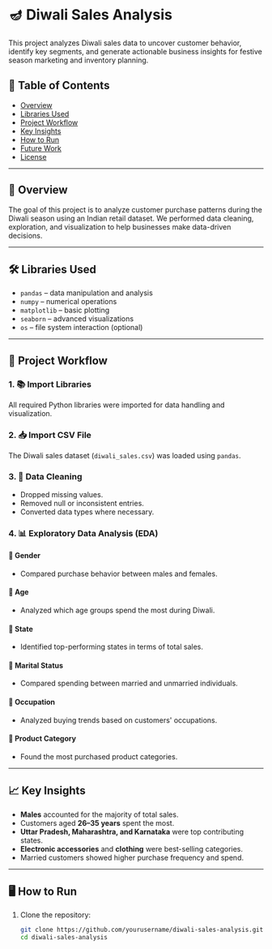 # 🪔 Diwali Sales Analysis

This project analyzes Diwali sales data to uncover customer behavior, identify key segments, and generate actionable business insights for festive season marketing and inventory planning.

## 📌 Table of Contents

- [Overview](#overview)
- [Libraries Used](#libraries-used)
- [Project Workflow](#project-workflow)
- [Key Insights](#key-insights)
- [How to Run](#how-to-run)
- [Future Work](#future-work)
- [License](#license)

---

## 📖 Overview

The goal of this project is to analyze customer purchase patterns during the Diwali season using an Indian retail dataset. We performed data cleaning, exploration, and visualization to help businesses make data-driven decisions.

---

## 🛠 Libraries Used

- `pandas` – data manipulation and analysis  
- `numpy` – numerical operations  
- `matplotlib` – basic plotting  
- `seaborn` – advanced visualizations  
- `os` – file system interaction (optional)

---

## 🔄 Project Workflow

### 1. 📚 Import Libraries
All required Python libraries were imported for data handling and visualization.

### 2. 📥 Import CSV File
The Diwali sales dataset (`diwali_sales.csv`) was loaded using `pandas`.

### 3. 🧹 Data Cleaning
- Dropped missing values.
- Removed null or inconsistent entries.
- Converted data types where necessary.

### 4. 📊 Exploratory Data Analysis (EDA)

#### 🧍 Gender
- Compared purchase behavior between males and females.

#### 🧓 Age
- Analyzed which age groups spend the most during Diwali.

#### 📍 State
- Identified top-performing states in terms of total sales.

#### 💍 Marital Status
- Compared spending between married and unmarried individuals.

#### 💼 Occupation
- Analyzed buying trends based on customers' occupations.

#### 🛒 Product Category
- Found the most purchased product categories.

---

## 📈 Key Insights

- **Males** accounted for the majority of total sales.
- Customers aged **26–35 years** spent the most.
- **Uttar Pradesh, Maharashtra, and Karnataka** were top contributing states.
- **Electronic accessories** and **clothing** were best-selling categories.
- Married customers showed higher purchase frequency and spend.

---

## 🖥️ How to Run

1. Clone the repository:
   ```bash
   git clone https://github.com/yourusername/diwali-sales-analysis.git
   cd diwali-sales-analysis
